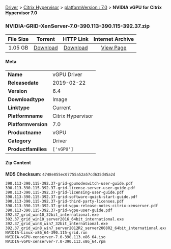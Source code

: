 
[Driver](/README.md)  >  [Citrix Hypervisor](/index/Driver/Citrix_Hypervisor.md)  >  [platformVersion : 7.0](/index/Driver/Citrix_Hypervisor/7.0.md)  >  **NVIDIA vGPU for Citrix Hypervisor 7.0**


### NVIDIA-GRID-XenServer-7.0-390.113-390.115-392.37.zip

| **File Size** | **Torrent**  | **HTTP Link** | **Internet Archive** |
|:-------------:|:------------:|:-------------:|:--------------------:|
| 1.05 GB |  [Download](https://archive.org/download/nvgpu_NVIDIA-GRID-XenServer-7.0-390.113-390.115-392.37.zip/nvgpu_NVIDIA-GRID-XenServer-7.0-390.113-390.115-392.37.zip_archive.torrent)       | [Download](https://archive.org/compress/nvgpu_NVIDIA-GRID-XenServer-7.0-390.113-390.115-392.37.zip) | [View Page](https://archive.org/details/nvgpu_NVIDIA-GRID-XenServer-7.0-390.113-390.115-392.37.zip)       |

#### Meta

<table>
<tr><td><strong>Name</strong></td><td>vGPU Driver</td></tr>
<tr><td><strong>Releasedate</strong></td><td>2019-02-22</td></tr>
<tr><td><strong>Version</strong></td><td>6.4</td></tr>
<tr><td><strong>Downloadtype</strong></td><td>Image</td></tr>
<tr><td><strong>Linktype</strong></td><td>Current</td></tr>
<tr><td><strong>Platformname</strong></td><td>Citrix Hypervisor</td></tr>
<tr><td><strong>Platformversion</strong></td><td>7.0</td></tr>
<tr><td><strong>Productname</strong></td><td>vGPU</td></tr>
<tr><td><strong>Category</strong></td><td>Driver</td></tr>
<tr><td><strong>Productfamilies</strong></td><td><code>['vGPU']</code></td></tr>
</table>

#### Zip Content

**MD5 Checksum**: `4748e855ec07755a52a57cd635d45a2d`

```text
390.113-390.115-392.37-grid-gpumodeswitch-user-guide.pdf
390.113-390.115-392.37-grid-license-server-user-guide.pdf
390.113-390.115-392.37-grid-licensing-user-guide.pdf
390.113-390.115-392.37-grid-software-quick-start-guide.pdf
390.113-390.115-392.37-grid-third-party-licenses.pdf
390.113-390.115-392.37-grid-vgpu-release-notes-citrix-xenserver.pdf
390.113-390.115-392.37-grid-vgpu-user-guide.pdf
392.37_grid_win10_32bit_international.exe
392.37_grid_win10_server2016_64bit_international.exe
392.37_grid_win8_win7_32bit_international.exe
392.37_grid_win8_win7_server2012R2_server2008R2_64bit_international.exe
NVIDIA-Linux-x86_64-390.115-grid.run
NVIDIA-vGPU-xenserver-7.0-390.113.x86_64.iso
NVIDIA-vGPU-xenserver-7.0-390.113.x86_64.rpm
```